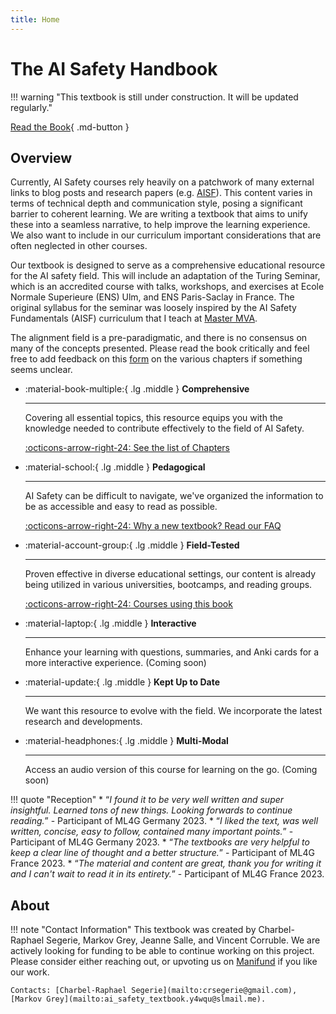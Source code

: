 ```yaml
---
title: Home
---
```

# The AI Safety Handbook

!!! warning "This textbook is still under construction. It will be updated regularly."

[Read the Book](Chapters/index.md){ .md-button }

## **Overview**

<!--<h2 align="left">A comprehensive guide</h2>-->

<!-- ![AI Safety](https://lh7-us.googleusercontent.com/XuuImYOYY7YElHDnooD6S7k1tf11JAV_a7LQZ6IUXbItUbPp0p7sAgDp1EjHJAuuHvZ_cJ-pj7rGq7SLxb0O4Xe9OkyRIEKh4R8TwoUwERq8TJxKRMQdixUPBjXXwVEjog_AqBgNiCwvE9QHEHlr_rk) -->

Currently, AI Safety courses rely heavily on a patchwork of many external links to blog posts and research papers (e.g. [AISF](https://course.aisafetyfundamentals.com/alignment?session=1)). This content varies in terms of technical depth and communication style, posing a significant barrier to coherent learning. We are writing a textbook that aims to unify these into a seamless narrative, to help improve the learning experience. We also want to include in our curriculum important considerations that are often neglected in other courses.

Our textbook is designed to serve as a comprehensive educational resource for the AI safety field. This will include an adaptation of the Turing Seminar, which is an accredited course with talks, workshops, and exercises at Ecole Normale Superieure (ENS) Ulm, and ENS Paris-Saclay in France. The original syllabus for the seminar was loosely inspired by the AI Safety Fundamentals (AISF) curriculum that I teach at [Master MVA](https://www.master-mva.com/cours/seminaire-turing/).

The alignment field is a pre-paradigmatic, and there is no consensus on many of the concepts presented. Please read the book critically and feel free to add feedback on this [form](https://docs.google.com/forms/d/e/1FAIpQLSe-UI2pt99SHaH2RFPVbDdmo8nuiRBZcxl49rBh67Guj6_p5Q/viewform) on the various chapters if something seems unclear.

<div class="grid cards" markdown>

- :material-book-multiple:{ .lg .middle } **Comprehensive**

    ---

    Covering all essential topics, this resource equips you with the knowledge needed to contribute effectively to the field of AI Safety.

    [:octicons-arrow-right-24: See the list of Chapters](Chapters/index.md#curriculum)

- :material-school:{ .lg .middle } **Pedagogical**

    ---

    AI Safety can be difficult to navigate, we've organized the information to be as accessible and easy to read as possible.

    [:octicons-arrow-right-24: Why a new textbook? Read our FAQ](https://manifund.org/projects/ai-safety-textbook#(e):~:text=Additional%20details/Potential%20questions)

- :material-account-group:{ .lg .middle } **Field-Tested**

    ---

    Proven effective in diverse educational settings, our content is already being utilized in various universities, bootcamps, and reading groups.

    [:octicons-arrow-right-24: Courses using this book](Courses)

- :material-laptop:{ .lg .middle } **Interactive**

    ---

    Enhance your learning with questions, summaries, and Anki cards for a more interactive experience. (Coming soon)

- :material-update:{ .lg .middle } **Kept Up to Date**

    ---

    We want this resource to evolve with the field. We incorporate the latest research and developments.

- :material-headphones:{ .lg .middle } **Multi-Modal**

    ---

    Access an audio version of this course for learning on the go. (Coming soon)

</div>

!!! quote "Reception"
    * “*I found it to be very well written and super insightful. Learned tons of new things. Looking forwards to continue reading.*” - Participant of ML4G Germany 2023.
    * “*I liked the text, was well written, concise, easy to follow, contained many important points.*” - Participant of ML4G Germany 2023.
    * “*The textbooks are very helpful to keep a clear line of thought and a better structure.*”  - Participant of ML4G France 2023.
    * “*The material and content are great, thank you for writing it and I can't wait to read it in its entirety.*” - Participant of ML4G France 2023.

## **About**

!!! note "Contact Information"
    This textbook was created by Charbel-Raphael Segerie, Markov Grey, Jeanne Salle, and Vincent Corruble. We are actively looking for funding to be able to continue working on this project. Please consider either reaching out, or upvoting us on [Manifund](https://manifund.org/projects/ai-safety-textbook) if you like our work.

    Contacts: [Charbel-Raphael Segerie](mailto:crsegerie@gmail.com), [Markov Grey](mailto:ai_safety_textbook.y4wqu@slmail.me).
